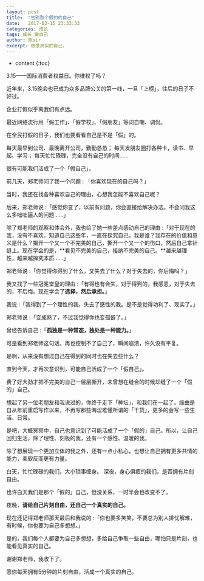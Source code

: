 ```yaml
---
layout: post
title:  "告别那个假的的自己"
date:   2017-03-15 23:33:33
categories: 成长
tags: 成长 做自己
author: 陈sir
excerpt: 做最真实的自己。
---
```

* content
{:toc}

3.15——国际消费者权益日。你维权了吗？

近年来，3.15晚会也已成为众多品牌公关的第一线，一旦「上榜」，往后的日子不好过。

企业打假似乎离我们有点远。

最近网络流行用「假工作」、「假学校」、「假朋友」等词自嘲、调侃。

在全民打假的日子，我们也要看看自己是不是「假」的。

每天最早到公司、最晚离开公司，勤勤恳恳；
每天发朋友圈打各种卡，读书、早起、学习；
每天忙忙碌碌，完全没有自己的时间……

很有可能我们活成了一个「假自己」。

前几天，郑老师问了我一个问题 : 「你喜欢现在的自己吗？」

当时，我还在找各种喜欢自己的理由，心想我怎能不喜欢自己呢？

后来，郑老师说 :「感觉你变了，以前有问题，你会直接给解决办法。不会问我这么多咄咄逼人的问题……」

除了郑老师的观察和体会外，我也给了她一些差点感动自己的理由 :「对于现在的我，没有不喜欢。知道自己这些年，一直在探究自己，我是谁？我存在的价值和意义是什么？揭开一个又一个不完美的自己，撕开一个又一个的伤口，然后自己拿针缝上。现在学会的是，**看见不完美的自己，接纳不完美的自己。**越来越理性，越来越探究本质……」

郑老师说 :「你觉得你得到了什么，又失去了什么？对于失去的，你后悔吗？」

我又找了一些冠冕堂皇的理由 :「有得也有会失，对于得到的，我感恩，对于失去的，不后悔。现在学会了**选择，然后承担。**」

我说 :「我得到了一个理性的我，失去了感性的我。是不是觉得功利了、现实了。」

郑老师说 :「变成熟了，不过我觉得你也变孤僻了。」

曾经告诉自己 :「**孤独是一种常态，独处是一种能力。**」

可是看到郑老师这句话，再也控制不了自己了，瞬间崩溃，许久没有平复。

是啊，从来没有想过自己在得到的同时也在失去些什么？

直到今天，才再次意识到，可能自己活成了一个「假自己」。

费了好大劲才把不完美的自己一层层撕开，未曾想在缝合的时候却缝了一个「假的」自己。

想起了另一位老朋友和我说过的，你终于走下「神坛」，和我们在一起了。缘由是自从年前重启写作以来，不再写那些晦涩难懂所谓的「干货」，更多的会写一些生活、日常。

是吧，大概冥冥中，自己也意识到了可能活成了一个「假的」自己。所以，让自己回归生活，除了理性、刻板的我，还有一个感性、温暖的我。

除了想展现一个更加立体的我之外，还有一点小私心，也想让自己拥有更多共情的能力，柔软反而更有力量。

白天，忙忙碌碌的我们，大小琐事缠身。
深夜，身心俱疲的我们，是否拥有片刻自由。

也许白天我们是那个「假的」自己，但没关系，一时半会也改变不了。

夜晚，**请给自己片刻自由，还自己一个真实的自己。**

现在还记得郑老师那天最后和我说的 :「你也要多笑笑，不要总为别人排忧解难，有时候，你也要为自己多想想。」

是的，我们每个人都要为自己多想想，多给自己争取一些自由，哪怕只是片刻，也能看见真实的自己。

谢谢郑老师，我收下了。

愿你每天拥有5分钟的片刻自由，活成一个真实的自己。

